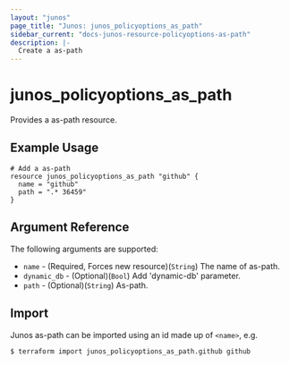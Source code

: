 ```yaml
---
layout: "junos"
page_title: "Junos: junos_policyoptions_as_path"
sidebar_current: "docs-junos-resource-policyoptions-as-path"
description: |-
  Create a as-path
---
```


# junos_policyoptions_as_path

Provides a as-path resource.

## Example Usage

```hcl
# Add a as-path
resource junos_policyoptions_as_path "github" {
  name = "github"
  path = ".* 36459"
}
```

## Argument Reference

The following arguments are supported:

* `name` - (Required, Forces new resource)(`String`) The name of as-path.
* `dynamic_db` - (Optional)(`Bool`) Add 'dynamic-db' parameter.
* `path` - (Optional)(`String`) As-path.

## Import

Junos as-path can be imported using an id made up of `<name>`, e.g.

```
$ terraform import junos_policyoptions_as_path.github github
```
